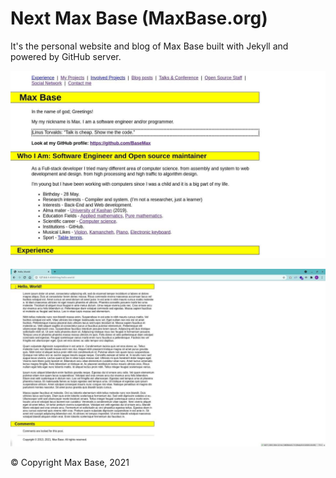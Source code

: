 # Next Max Base (MaxBase.org)

It's the personal website and blog of Max Base built with Jekyll and powered by GitHub server.

![Max Base Website](demo1.jpg)

![Max Base Website](demo2.jpg)

© Copyright Max Base, 2021

